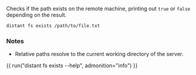 Checks if the path exists on the remote machine, printing out `true` or
`false` depending on the result.

```sh
distant fs exists /path/to/file.txt
```

### Notes

* Relative paths resolve to the current working directory of the server.

{{ run("distant fs exists --help", admonition="info") }}
